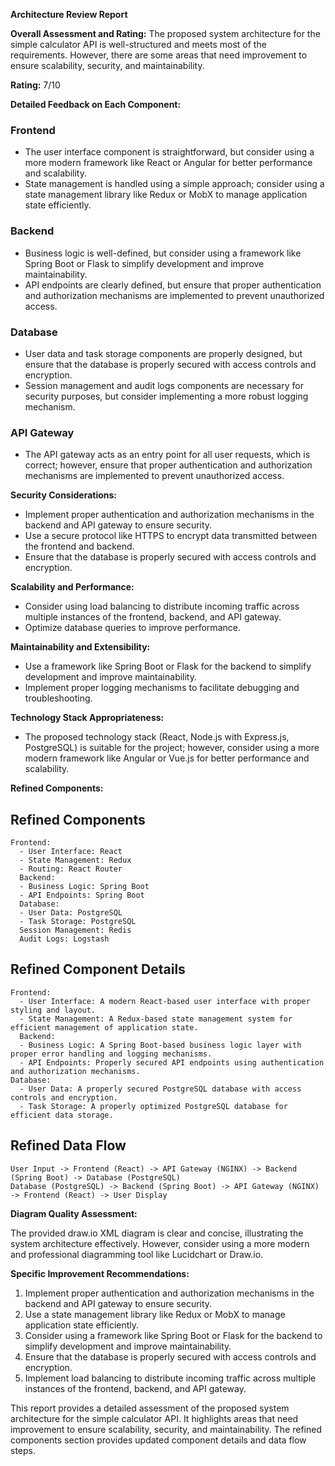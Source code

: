**Architecture Review Report**

**Overall Assessment and Rating:**
The proposed system architecture for the simple calculator API is well-structured and meets most of the requirements. However, there are some areas that need improvement to ensure scalability, security, and maintainability.

**Rating:** 7/10


**Detailed Feedback on Each Component:**

### Frontend

*   The user interface component is straightforward, but consider using a more modern framework like React or Angular for better performance and scalability.
*   State management is handled using a simple approach; consider using a state management library like Redux or MobX to manage application state efficiently.

### Backend

*   Business logic is well-defined, but consider using a framework like Spring Boot or Flask to simplify development and improve maintainability.
*   API endpoints are clearly defined, but ensure that proper authentication and authorization mechanisms are implemented to prevent unauthorized access.

### Database

*   User data and task storage components are properly designed, but ensure that the database is properly secured with access controls and encryption.
*   Session management and audit logs components are necessary for security purposes, but consider implementing a more robust logging mechanism.

### API Gateway

*   The API gateway acts as an entry point for all user requests, which is correct; however, ensure that proper authentication and authorization mechanisms are implemented to prevent unauthorized access.


**Security Considerations:**

*   Implement proper authentication and authorization mechanisms in the backend and API gateway to ensure security.
*   Use a secure protocol like HTTPS to encrypt data transmitted between the frontend and backend.
*   Ensure that the database is properly secured with access controls and encryption.

**Scalability and Performance:**

*   Consider using load balancing to distribute incoming traffic across multiple instances of the frontend, backend, and API gateway.
*   Optimize database queries to improve performance.


**Maintainability and Extensibility:**

*   Use a framework like Spring Boot or Flask for the backend to simplify development and improve maintainability.
*   Implement proper logging mechanisms to facilitate debugging and troubleshooting.

**Technology Stack Appropriateness:**

*   The proposed technology stack (React, Node.js with Express.js, PostgreSQL) is suitable for the project; however, consider using a more modern framework like Angular or Vue.js for better performance and scalability.


**Refined Components:**

## Refined Components  
```
Frontend:
  - User Interface: React
  - State Management: Redux
  - Routing: React Router
  Backend:
  - Business Logic: Spring Boot
  - API Endpoints: Spring Boot
  Database:
  - User Data: PostgreSQL
  - Task Storage: PostgreSQL
  Session Management: Redis
  Audit Logs: Logstash
```

## Refined Component Details
```
Frontend:
  - User Interface: A modern React-based user interface with proper styling and layout.
  - State Management: A Redux-based state management system for efficient management of application state.
  Backend:
  - Business Logic: A Spring Boot-based business logic layer with proper error handling and logging mechanisms.
  - API Endpoints: Properly secured API endpoints using authentication and authorization mechanisms.
Database:
  - User Data: A properly secured PostgreSQL database with access controls and encryption.
  - Task Storage: A properly optimized PostgreSQL database for efficient data storage.
```

## Refined Data Flow
```
User Input -> Frontend (React) -> API Gateway (NGINX) -> Backend (Spring Boot) -> Database (PostgreSQL)
Database (PostgreSQL) -> Backend (Spring Boot) -> API Gateway (NGINX) -> Frontend (React) -> User Display
```


**Diagram Quality Assessment:**

The provided draw.io XML diagram is clear and concise, illustrating the system architecture effectively. However, consider using a more modern and professional diagramming tool like Lucidchart or Draw.io.


**Specific Improvement Recommendations:**

1.  Implement proper authentication and authorization mechanisms in the backend and API gateway to ensure security.
2.  Use a state management library like Redux or MobX to manage application state efficiently.
3.  Consider using a framework like Spring Boot or Flask for the backend to simplify development and improve maintainability.
4.  Ensure that the database is properly secured with access controls and encryption.
5.  Implement load balancing to distribute incoming traffic across multiple instances of the frontend, backend, and API gateway.

This report provides a detailed assessment of the proposed system architecture for the simple calculator API. It highlights areas that need improvement to ensure scalability, security, and maintainability. The refined components section provides updated component details and data flow steps.